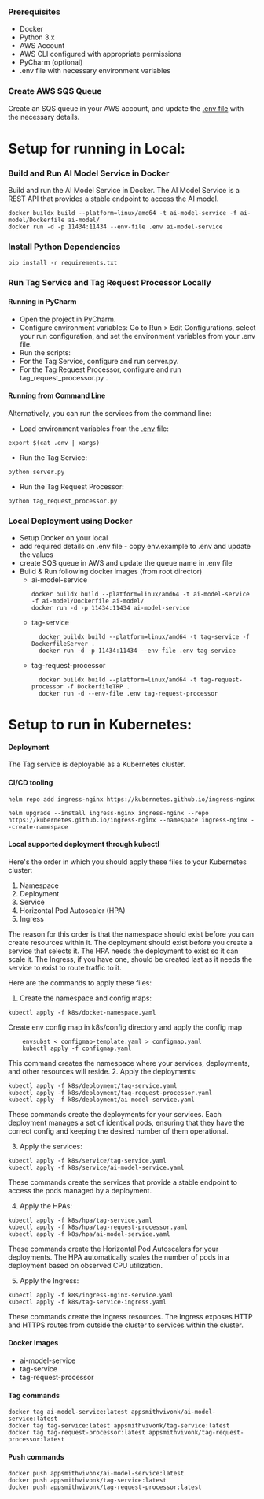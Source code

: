 ### Prerequisites
- Docker
- Python 3.x
- AWS Account
- AWS CLI configured with appropriate permissions
- PyCharm (optional)
 - .env file with necessary environment variables

### Create AWS SQS Queue
Create an SQS queue in your AWS account, and update the [.env file](local.env) with the necessary details.

# Setup for running in Local:

### Build and Run AI Model Service in Docker

Build and run the AI Model Service in Docker. The AI Model Service is a REST API that provides a stable endpoint to access the AI model.

```shell
docker buildx build --platform=linux/amd64 -t ai-model-service -f ai-model/Dockerfile ai-model/
docker run -d -p 11434:11434 --env-file .env ai-model-service
```

### Install Python Dependencies

````shell
pip install -r requirements.txt
````

### Run Tag Service and Tag Request Processor Locally

#### Running in PyCharm
- Open the project in PyCharm.
- Configure environment variables: Go to Run > Edit Configurations, select your run configuration, and set the environment variables from your .env file.
- Run the scripts:
- For the Tag Service, configure and run server.py.
- For the Tag Request Processor, configure and run tag_request_processor.py .

#### Running from Command Line

Alternatively, you can run the services from the command line:

- Load environment variables from the [.env](local.env) file:
```shell
export $(cat .env | xargs)
```
- Run the Tag Service:
```shell
python server.py
```
- Run the Tag Request Processor:
```shell
python tag_request_processor.py
```

### Local Deployment using Docker
- Setup Docker on your local
- add required details on .env file - copy env.example to .env and update the values
- create SQS queue in AWS and update the queue name in .env file
- Build & Run following docker images (from root director)
    - ai-model-service
      ```shell
      docker buildx build --platform=linux/amd64 -t ai-model-service -f ai-model/Dockerfile ai-model/
      docker run -d -p 11434:11434 ai-model-service
      ```
    - tag-service
      ```shell
        docker buildx build --platform=linux/amd64 -t tag-service -f DockerfileServer .
        docker run -d -p 11434:11434 --env-file .env tag-service
        ```
    - tag-request-processor
      ```shell
        docker buildx build --platform=linux/amd64 -t tag-request-processor -f DockerfileTRP .
        docker run -d --env-file .env tag-request-processor
        ```




# Setup to run in Kubernetes:

#### Deployment
The Tag service is deployable as a Kubernetes cluster.

#### CI/CD tooling
```shell
helm repo add ingress-nginx https://kubernetes.github.io/ingress-nginx

helm upgrade --install ingress-nginx ingress-nginx --repo https://kubernetes.github.io/ingress-nginx --namespace ingress-nginx --create-namespace
```

#### Local supported deployment through kubectl
Here's the order in which you should apply these files to your Kubernetes cluster:

1. Namespace
2. Deployment
3. Service
4. Horizontal Pod Autoscaler (HPA)
5. Ingress

The reason for this order is that the namespace should exist before you can create resources within it. The deployment should exist before you create a service that selects it. The HPA needs the deployment to exist so it can scale it. The Ingress, if you have one, should be created last as it needs the service to exist to route traffic to it.

Here are the commands to apply these files:

1. Create the namespace and config maps:
  ```shell
  kubectl apply -f k8s/docket-namespace.yaml
  ```
Create env config map in k8s/config directory and apply the config map
  ```shell
      envsubst < configmap-template.yaml > configmap.yaml
      kubectl apply -f configmap.yaml
  ```
This command creates the namespace where your services, deployments, and other resources will reside.
2. Apply the deployments:
  ```shell
  kubectl apply -f k8s/deployment/tag-service.yaml
  kubectl apply -f k8s/deployment/tag-request-processor.yaml
  kubectl apply -f k8s/deployment/ai-model-service.yaml
  ```

These commands create the deployments for your services. Each deployment manages a set of identical pods, ensuring that they have the correct config and keeping the desired number of them operational.

3. Apply the services:

  ```shell
  kubectl apply -f k8s/service/tag-service.yaml
  kubectl apply -f k8s/service/ai-model-service.yaml
  ```

These commands create the services that provide a stable endpoint to access the pods managed by a deployment.

4. Apply the HPAs:
  ```shell
  kubectl apply -f k8s/hpa/tag-service.yaml
  kubectl apply -f k8s/hpa/tag-request-processor.yaml
  kubectl apply -f k8s/hpa/ai-model-service.yaml
  ```
These commands create the Horizontal Pod Autoscalers for your deployments. The HPA automatically scales the number of pods in a deployment based on observed CPU utilization.

5. Apply the Ingress:

  ```shell
  kubectl apply -f k8s/ingress-nginx-service.yaml
  kubectl apply -f k8s/tag-service-ingress.yaml
  ```
These commands create the Ingress resources. The Ingress exposes HTTP and HTTPS routes from outside the cluster to services within the cluster.

#### Docker Images
- ai-model-service
- tag-service
- tag-request-processor

#### Tag commands
```shell
docker tag ai-model-service:latest appsmithvivonk/ai-model-service:latest
docker tag tag-service:latest appsmithvivonk/tag-service:latest
docker tag tag-request-processor:latest appsmithvivonk/tag-request-processor:latest
```
#### Push commands
```shell
docker push appsmithvivonk/ai-model-service:latest
docker push appsmithvivonk/tag-service:latest
docker push appsmithvivonk/tag-request-processor:latest
```
